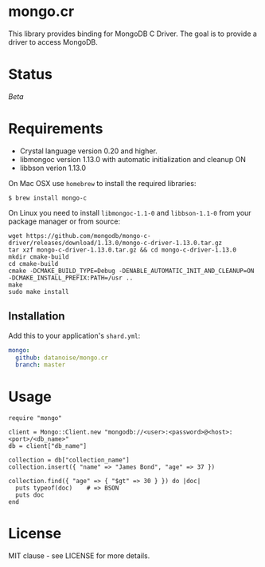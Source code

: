 # mongo.cr

This library provides binding for MongoDB C Driver. The goal is to provide a driver to access MongoDB.

# Status

*Beta*

# Requirements

- Crystal language version 0.20 and higher.
- libmongoc version 1.13.0 with automatic initialization and cleanup ON
- libbson verion 1.13.0

On Mac OSX use `homebrew` to install the required libraries:

```
$ brew install mongo-c
```

On Linux you need to install `libmongoc-1.1-0` and `libbson-1.1-0` from your package manager or from source:

```
wget https://github.com/mongodb/mongo-c-driver/releases/download/1.13.0/mongo-c-driver-1.13.0.tar.gz
tar xzf mongo-c-driver-1.13.0.tar.gz && cd mongo-c-driver-1.13.0
mkdir cmake-build
cd cmake-build
cmake -DCMAKE_BUILD_TYPE=Debug -DENABLE_AUTOMATIC_INIT_AND_CLEANUP=ON -DCMAKE_INSTALL_PREFIX:PATH=/usr .. 
make
sudo make install
```

## Installation

Add this to your application's `shard.yml`:

```yaml
mongo:
  github: datanoise/mongo.cr
  branch: master
```

# Usage

```crystal
require "mongo"

client = Mongo::Client.new "mongodb://<user>:<password>@<host>:<port>/<db_name>"
db = client["db_name"]

collection = db["collection_name"]
collection.insert({ "name" => "James Bond", "age" => 37 })

collection.find({ "age" => { "$gt" => 30 } }) do |doc|
  puts typeof(doc)    # => BSON
  puts doc
end
```

# License

MIT clause - see LICENSE for more details.
